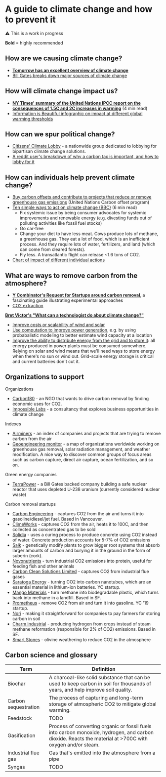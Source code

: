 # A guide to climate change and how to prevent it

⚠️ This is a work in progress

**Bold** = highly recommended

## How are we causing climate change?

* [**Tomorrow has an excellent overview of climate change**](http://www.tmrow.com/climatechange.html)
* [Bill Gates breaks down major sources of climate change](https://www.gatesnotes.com/Energy/My-plan-for-fighting-climate-change)

## How will climate change impact us?

* [**NY Times' summary of the United Nations IPCC report on the consequences of 1.5C and 2C increases in warming**](https://www.nytimes.com/interactive/2018/10/07/climate/ipcc-report-half-degree.html) (4 min read)
* [Information is Beautiful infographic on impact at different global warming thresholds](https://informationisbeautiful.net/visualizations/how-many-gigatons-of-co2/)

## How can we spur political change?

* [Citizens' Climate Lobby](https://citizensclimatelobby.org/) - a nationwide group dedicated to lobbying for bipartisan climate change solutions.
* [A reddit user's breakdown of why a carbon tax is important, and how to lobby for it](https://www.reddit.com/r/worldnews/comments/d7rx2e/climate_change_accelerating_say_scientists/f14zb4r/)

## How can individuals help prevent climate change?

* [Buy carbon offsets and contribute to projects that reduce or remove greenhouse gas emissions](https://offset.climateneutralnow.org/) (United Nations Carbon offset program)
* [Ten simple ways to act on climate change (BBC)](http://www.bbc.com/future/story/20181102-what-can-i-do-about-climate-change) (6 min read)
  * Fix systemic issue by being consumer advocates for systemic improvements and renewable energy (e.g. divesting funds out of polluting activities like fossil fuel stocks)
  * Go car-free
  * Change your diet to have less meat. Cows produce lots of methane, a greenhouse gas. They eat a lot of food, which is an inefficient process. And they require lots of water, fertilizers, and land (which can come from cleared forests).
  * Fly less. A transatlantic flight can release ~1.6 tons of CO2.
* [Chart of impact of different individual actions](https://i.imgur.com/NDh6lxG.jpg)

## What are ways to remove carbon from the atmosphere?

* [**Y Combinator's Request for Startups around carbon removal**](http://carbon.ycombinator.com/), a fascinating guide illustrating experimental approaches
* [CO2 extraction](https://www.reddit.com/r/science/comments/8pbuqv/sucking_carbon_dioxide_from_air_is_cheaper_than/)


[**Bret Victor's "What can a technologist do about climate change?"**](http://worrydream.com/ClimateChange/)

* [Improve costs or scalability of wind and solar](http://worrydream.com/ClimateChange/#production-stuff)
* [Use computation to improve power generation](http://worrydream.com/ClimateChange/#production-computation), e.g. by using probabalistic modeling to better estimate wind capacity at a location
* [Improve the ability to distribute energy from the grid and to store it](http://worrydream.com/ClimateChange/#moving): all energy produced in power plants must be consumed somewhere. Relying on solar and wind means that we'll need ways to store energy when there's no sun or wind out. Grid-scale energy storage is critical and current batteries don't cut it.

## Organizations to support

Organizations

* [Carbon180](https://carbon180.org) - an NGO that wants to drive carbon removal by finding economic uses for CO2.
* [Impossible Labs](https://impossiblelabs.io) - a consultancy that explores business opportunities in climate change

Indexes

* [Airminers](http://www.airminers.org/) - an index of companies and projects that are trying to remove carbon from the air
* [Geoengineering monitor](https://map.geoengineeringmonitor.org/) - a map of organizations worldwide working on greenhouse gas removal, solar radiation management, and weather modification. A nice way to discover common groups of focus areas such as carbon capture, direct air capture, ocean fertilization, and so on.

Green energy companies

* [TerraPower](https://terrapower.com) - a Bill Gates backed company building a safe nuclear reactor that uses depleted U-238 uranium (currently considered nuclear waste)

Carbon removal startups

* [Carbon Engineering](https://carbonengineering.com) - captures CO2 from the air and turns it into gasoline/diesel/jet fuel. Based in Vancouver.
* [ClimeWorks](https://www.climeworks.com/) - captures CO2 from the air, heats it to 100C, and then collected as concentrated gas to be sold
* [Solidia](https://www.solidiatech.com/) - uses a curing process to produce concrete using CO2 instead of water. Concrete production accounts for 5-7% of CO2 emissions
* [Salk](https://www.salk.edu/science/power-of-plants/) - genetically modify plants to grow bigger root systems that absorb larger amounts of carbon and burying it in the ground in the form of suberin (cork).
* [Novonutrients](https://www.novonutrients.com/novonutrients-at-indiebio-demo-day) - turn industrial CO2 emissions into protein, useful for feeding fish and other animals
* [Carbon Clean Solutions Limited](https://carboncleansolutions.com/technology/process-technology/profile/cdrmax-process) - captures CO2 from industrial flue gases
* [Saratoga Energy](http://www.saratoga-energy.com/) - turning CO2 into carbon nanotubes, which are an essential material in lithium-ion batteries. YC startup.
* [Mango Materials](http://mangomaterials.com/) - turn methane into biodegradable plastic, which turns back into methane in a landfill. Based in SF.
* [Prometheus](https://www.prometheusfuels.com/) - remove CO2 from air and turn it into gasoline. YC '19 startup.
* [Nori](https://nori.com/) - making it straightforward for companies to pay farmers for storing carbon in soil
* [Charm Industrial](https://www.charmindustrial.com/about) - producing hydrogen from crops instead of steam methane reformation (responsible for 2% of CO2) emissions. Based in SF.
* [Smart Stones](http://smartstones.nl/) - olivine weathering to reduce CO2 in the atmosphere


## Carbon science and glossary

Term | Definition
---- | ----------
Biochar | A charcoal-like solid substance that can be used to keep carbon in soil for thousands of years, and help improve soil quality.
Carbon sequestration | The process of capturing and long-term storage of atmospheric CO2 to mitigate global warming.
Feedstock | TODO
Gasification | Process of converting organic or fossil fuels into carbon monoxide, hydrogen, and carbon dioxide. Reacts the material at >700C with oxygen and/or steam.
Industrial flue gas | Gas that's emitted into the atmosphere from a pipe
Syngas | TODO
